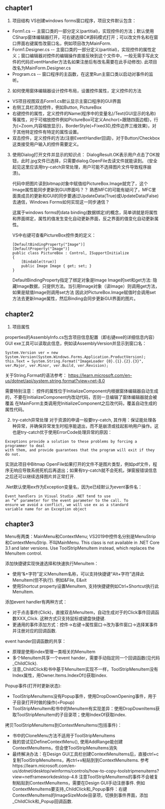 ## chapter1
1. 项目结构
VS创建windows forms窗口程序，项目文件默认包含：
- Form1.cs -- 主窗口类的一部分定义(partitial)，实现控件的方法；默认使用CSharp窗体编辑器打开，可右键选择C#源码模式打开；可以改文件名和在窗口界面右键属性改窗口名，例如项目改为MainForm.
- Form1.Designer.cs -- 主窗口类的一部分定义(partitial)，实现控件的属性定义；窗口编辑器对控件的编辑操作直接反映到这个文件中，一般无需手写此文件的代码(EventHandler方法名如果注册后有改名需要在此手动修改). 此项目改名为MainForm.Designer.cs
- Program.cs -- 窗口程序的主函数，在这里Run主窗口类以启动对事件的监听。

2. 如何使用窗体编辑器设计控件布局，设置控件属性，定义控件的方法
- VS项目视图双击Form1.cs默认显示主窗口程序的GUI界面
- 右侧工具栏添加控件，例如Button, PictureBox
- 右键控件的属性，定义控件的Name(程序中的变量名)/Text(GUI显示的名称)等属性，对于可缩放控件例如PictureBox可定义Anchor(=跟随四面边框)，行为(=Zoom,内容缩放显示)，BorderStyle(=Fixed3D,控件边界三维效果)，对于其他特定控件有特定的属性设置。
- 双击控件，定义控件的方法(注册EventHandler回调)，对于Button/Checkbox这类接受用户输入的控件需要定义。

3. 使用Dialog打开文件并显示的知识点：
    DialogResult.OK表示用户点击了OK按钮，此时.jpg文件已选择，只需要dialog.OpenFile去读文件就能读到。
    (安全起见这里应该用try-catch异常处理，用户可能不选择图片文件导致程序崩溃)。

    代码中把图片读到bitmap对象中赋值给PictureBox.Image就完了，这个Image属性能同步更新到GUI界面吗？？
    熟悉MFC的可能有疑问了，MFC里面类成员的更新和GUI的同步要通过UpdateData(True)或UpdateData(False)去通信，Windows Forms如何实现这一同步通信？

    这属于windows forms的data binding(数据绑定)的概念，简单讲就是将属性和界面绑定，属性的值发生变化自动更新界面，反之界面的值变化自动更新属性。

    VS中右键可查看PictureBox控件类的定义：

    ```
    [DefaultBindingProperty("Image")]
    [DefaultProperty("Image")]
    public class PictureBox : Control, ISupportInitialize
    {
        [Bindable(true)]
        public Image Image { get; set; }
    }
    ```

    DefaultBindingProperty指定了绑定对象是Image
    Image的set和get方法: 隐藏Image数据，只提供方法。当引用Image对象（读Image）则调用get方法，如果是赋值Image则调用set方法
    因此对PictureBox.Image赋值时会调用set方法去更新Image属性，然后Binding会同步更新GUI界面的图片。

## chapter2
1. 项目属性

properties的AssemblyInfo.cs包含项目信息配置（即右键exe的详细信息内容）
GUI exe工具可以读取此信息，例如读AssemblyVersion并显示到窗口名：

```
System.Version ver = new System.Version(System.Windows.Forms.Application.ProductVersion);
this.Text = System.String.Format("ImageLoader {0}.{1}.{2}.{3}", ver.Major, ver.Minor, ver.Build, ver.Revision);
```

关于String.Format的语法参考：
https://learn.microsoft.com/en-us/dotnet/api/system.string.format?view=net-8.0

需要特别注意：
控件的属性位于InitializeComponent内根据窗体编辑器自动生成的，不要在InitializeComponent内改动代码，否则一旦编辑了窗体编辑器就会被覆盖
在MainForm主类调用完InitializeComponent之后改代码，覆盖自动生成的属性代码。

2. try-catch异常处理
对于资源的申请一般要try-catch, 其作用：保证能处理各种异常，并确保异常发生时程序能退出，而不是崩溃或挂起影响用户操作。这也是try-catch优于使用ErrorCode处理异常的原因：
```
Exceptions provide a solution to these problems by forcing a programmer to deal
with them, and provide guarantees that the program will exit if they do not.
```
实测此项目中Bitmap OpenFile如果打开的文件不是图片类型，例如pdf文件，程序无响应导致系统死机后再退出；如果有try-catch就不会死机，弹窗报错误信息之后还可以继续选择图片并正常打开.

.Net默认使用ex作为Exception变量名，因为e已经默认为event事件名：
```
Event handlers in Visual Studio .NET tend to use
an “e” parameter for the event parameter to the call. To
ensure we avoid a conflict, we will use ex as a standard
variable name for an Exception object
```

## chapter3
Menu有两类：MainMenu和ContextMenu; VS2019中控件名分别是MenuStrip和ContextMenuStrip. 不叫MainMenu.
This class is not available in .NET Core 3.1 and later versions. Use ToolStripMenuItem instead, which replaces the MenuItem control.

添加快捷键实现快速选择和快速执行MenuItem：
- 使用“&+字符”定义MenuItem名称，可以支持快捷键“Alt+字符”选择此MenuItem(但不执行). 例如&File, E&xit
- 使用Shortcut property设置MenuItem, 支持快捷键例如Ctrl+Shortcut执行此MenuItem.

添加event handler有两种方式：
- 对于点击事件(Click)，直接双击MenuItem，自动生成对于的Click事件回调函数XXX_Click. 这种方式只支持鼠标或键盘快捷键.
- 更通用的事件添加方式：控件->右键->属性窗口->改为事件窗口->选择某事件并注册对应的回调函数. 

event hander回调函数的共享：
- 原理是使用index管理一类相关的MenuItem
- 多个MenuItem共享一个event hander，需要手动指定同一个回调函数(见代码_ChildClick).
- 注意_ChildClick和书中基于MenuItem实现不一样，ToolStripMenuItem没有Index属性，用Owner.Items.IndexOf()获取index.

Popup事件(打开时更新状态):
- ToolStripMenuItems没有Popup事件，使用DropDownOpening事件，用于子目录打开时做的操作(=Popup)
- ToolStripMenuItem和书中的MenuItem有实现差异：使用DropDownItems获取ToolStripMenuItem的子目录项；使用IndexOf获取index.

拷贝ToolStripMenuItems到ContextMenuItems(包括事件)：
- 书中的CloneMenu方法不适用于ToolStripMenuItems
- 我的尝试见DefineContextMenu(), 使用AddRange能创建ContextMenuItems，但会使ToolStripMenuItems消失
- 最终解决办法：在Design GUI工具栏创建ContextMenuItems后，直接ctrl+c复制ToolStripMenuItems，再ctrl+v粘贴到到ContextMenuItems.
参考https://learn.microsoft.com/en-us/dotnet/desktop/winforms/controls/how-to-copy-toolstripmenuitems?view=netframeworkdesktop-4.8
注意ToolStripMenuItems的事件不会被复制粘贴到ContextMenuItems，需要在Design GUI手动注册事件.
例如ContextMenuItems要支持_ChildClick和_Popup事件：右键ContextMenuItems的ImageSizeMode目录项，切换到事件界面，添加_ChildClick和_Popup回调函数.

